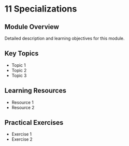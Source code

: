 # 11 Specializations

## Module Overview
Detailed description and learning objectives for this module.

## Key Topics
- Topic 1
- Topic 2
- Topic 3

## Learning Resources
- Resource 1
- Resource 2

## Practical Exercises
- Exercise 1
- Exercise 2
